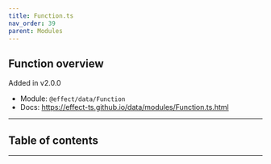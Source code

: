 ```yaml
---
title: Function.ts
nav_order: 39
parent: Modules
---
```


## Function overview

Added in v2.0.0

- Module: `@effect/data/Function`
- Docs: https://effect-ts.github.io/data/modules/Function.ts.html

---

<h2 class="text-delta">Table of contents</h2>

---
